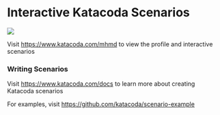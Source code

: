 # Interactive Katacoda Scenarios

[![](http://shields.katacoda.com/katacoda/mhmd/count.svg)](https://www.katacoda.com/mhmd "Get your profile on Katacoda.com")

Visit https://www.katacoda.com/mhmd to view the profile and interactive scenarios

### Writing Scenarios
Visit https://www.katacoda.com/docs to learn more about creating Katacoda scenarios

For examples, visit https://github.com/katacoda/scenario-example
